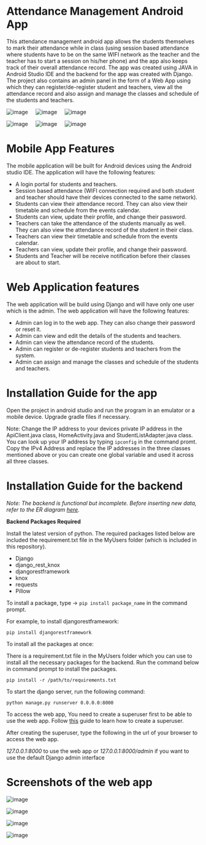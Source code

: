 # Attendance Management Android App

This attendance management android app allows the students themselves to mark their attendance while in class (using session based attendance where students have to be on the same WIFI network as the teacher 
and the teacher has to start a session on his/her phone) and the app also keeps track of their overall attendance record. The app was created using JAVA in Android Studio IDE and the backend for the app was created with Django. 
The project also contains an admin panel in the form of a Web App using which they can register/de-register student and teachers, view all the attendance record and also assign and manage the classes and schedule of the students and teachers.

![image](https://github.com/Azan9/Attendance-Management-Android-App/assets/43653409/36934ff8-4875-4442-aa65-7128d1ca716b) &nbsp; &nbsp; ![image](https://github.com/Azan9/Attendance-Management-Android-App/assets/43653409/af02134b-7dc9-4adb-962f-e7e17d3c54a7) &nbsp; &nbsp; ![image](https://github.com/Azan9/Attendance-Management-Android-App/assets/43653409/1fc91df4-2b04-4bc4-bc09-3c698d11a5a4) 

![image](https://github.com/Azan9/Attendance-Management-Android-App/assets/43653409/6db11af9-1432-48da-9d3b-c2957ca287d9) &nbsp; &nbsp; ![image](https://github.com/Azan9/Attendance-Management-Android-App/assets/43653409/17c61cb0-b0bc-4f7d-8ed9-4ed58ae33c70) &nbsp; &nbsp; ![image](https://github.com/Azan9/Attendance-Management-Android-App/assets/43653409/cf6626d0-7a62-44c5-b085-e82736029887)


# Mobile App Features

The mobile application will be built for Android devices using the Android studio IDE. The 
application will have the following features:

* A login portal for students and teachers.
* Session based attendance (WIFI connection required and both student and teacher should have their devices connected to the same network).
* Students can view their attendance record. They can also view their timetable and 
schedule from the events calendar. 
* Students can view, update their profile, and change their password.
* Teachers can take the attendance of the students manually as well. They can 
also view the attendance record of the student in their class.
* Teachers can view their timetable and schedule from the events calendar. 
* Teachers can view, update their profile, and change their password.
* Students and Teacher will be receive notification before their classes are about 
  to start.


# Web Application features

The web application will be build using Django and will have only one user which is the 
admin. The web application will have the following features:

* Admin can log in to the web app. They can also change their password or reset it.
* Admin can view and edit the details of the students and teachers.
* Admin can view the attendance record of the students.
* Admin can register or de-register students and teachers from the system.
* Admin can assign and manage the classes and schedule of the students and 
  teachers.


# Installation Guide for the app

Open the project in android studio and run the program in an emulator or a mobile device. Upgrade gradle files if necessary.

Note: Change the IP address to your devices private IP address in the ApiClient.java class, HomeActivity.java and StudentListAdapter.java class. 
      You can look up your IP address by typing ```ipconfig``` in the command promt. Copy the IPv4 Address and replace the IP addresses in the three classes mentioned above or you can create one global variable and used it across all three classes.

# Installation Guide for the backend

_Note: The backend is functional but incomplete. Before inserting new data, refer to the ER diagram [here](https://github.com/Azan9/Attendance-Management-Android-App/blob/main/ER%20Diagram/ERD.png)._


**Backend Packages Required**

Install the latest version of python. The required packages listed below are included the requirement.txt file in the MyUsers folder (which is included in this repository). 

* Django
* django_rest_knox
* djangorestframework
* knox
* requests
* Pillow

To install a package, type -> ```pip install package_name``` in the command prompt.

For example, to install djangorestframework:
  
  ```pip install djangorestframework```

To install all the packages at once:

There is a requirement.txt file in the MyUsers folder which you can use to install all the necessary packages for the backend. Run the command below in command prompt to install the packages.

```pip install -r /path/to/requirements.txt```

To start the django server, run the following command:

```python manage.py runserver 0.0.0.0:8000```

To access the web app, You need to create a superuser first to be able to use the web app. Follow [this](https://docs.djangoproject.com/en/1.8/intro/tutorial02/) guide to learn how to create a superuser.

After creating the superuser, type the following in the url of your browser to access the web app.

_127.0.0.1:8000_ to use the web app or _127.0.0.1:8000/admin_ if you want to use the default Django admin interface

# Screenshots of the web app

![image](https://github.com/Azan9/Attendance-Management-Android-App/assets/43653409/1204af0c-8668-46aa-b887-f5cea71ddd24)

![image](https://github.com/Azan9/Attendance-Management-Android-App/assets/43653409/f8f3ee2b-b97e-43cd-bbec-c61bf754e6c9) 

![image](https://github.com/Azan9/Attendance-Management-Android-App/assets/43653409/1818491e-dfe6-431c-b544-3ba7fcbfaf42) 

![image](https://github.com/Azan9/Attendance-Management-Android-App/assets/43653409/ff9acc73-9368-4a95-91ff-9eea16a422fb)







